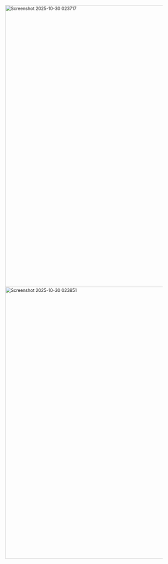 <img width="1900" height="901" alt="Screenshot 2025-10-30 023717" src="https://github.com/user-attachments/assets/2f52119f-b5ae-4d71-a4c6-123924c1a8d7" />


<img width="1892" height="869" alt="Screenshot 2025-10-30 023851" src="https://github.com/user-attachments/assets/92d5c219-3bfe-4d78-b73f-bb794dccd32c" />
